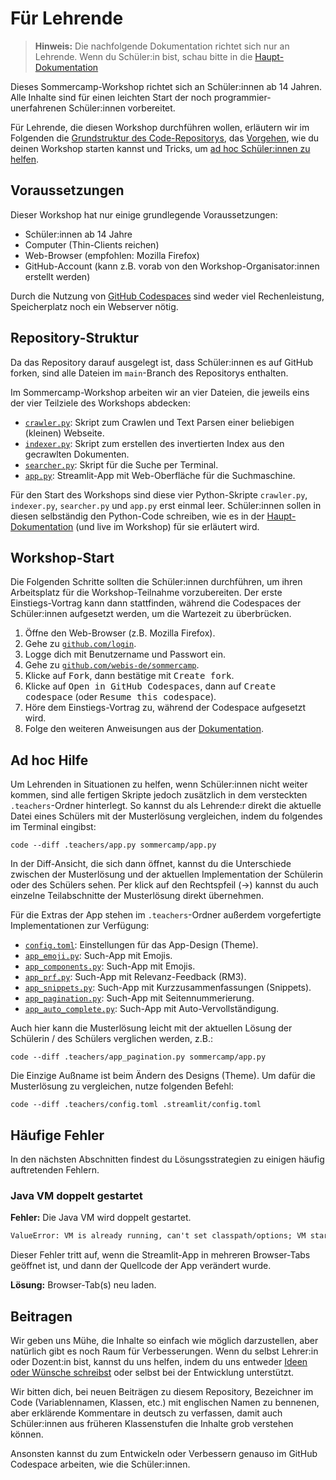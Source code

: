 # Für Lehrende

> **Hinweis:** Die nachfolgende Dokumentation richtet sich nur an Lehrende. Wenn du Schüler:in bist, schau bitte in die [Haupt-Dokumentation](../README.md)

Dieses Sommercamp-Workshop richtet sich an Schüler:innen ab 14 Jahren. Alle Inhalte sind für einen leichten Start der noch programmier-unerfahrenen Schüler:innen vorbereitet.

Für Lehrende, die diesen Workshop durchführen wollen, erläutern wir im Folgenden die [Grundstruktur des Code-Repositorys](#repository-struktur), das [Vorgehen](#workshop-start), wie du deinen Workshop starten kannst und Tricks, um [ad hoc Schüler:innen zu helfen](#ad-hoc-hilfe).

## Voraussetzungen

Dieser Workshop hat nur einige grundlegende Voraussetzungen:

- Schüler:innen ab 14 Jahre
- Computer (Thin-Clients reichen)
- Web-Browser (empfohlen: Mozilla Firefox)
- GitHub-Account (kann z.B. vorab von den Workshop-Organisator:innen erstellt werden)

Durch die Nutzung von [GitHub Codespaces](https://github.com/features/codespaces) sind weder viel Rechenleistung, Speicherplatz noch ein Webserver nötig.

## Repository-Struktur

Da das Repository darauf ausgelegt ist, dass Schüler:innen es auf GitHub forken, sind alle Dateien im `main`-Branch des Repositorys enthalten.

Im Sommercamp-Workshop arbeiten wir an vier Dateien, die jeweils eins der vier Teilziele des Workshops abdecken:

- [`crawler.py`](crawler.py): Skript zum Crawlen und Text Parsen einer beliebigen (kleinen) Webseite.
- [`indexer.py`](indexer.py): Skript zum erstellen des invertierten Index aus den gecrawlten Dokumenten.
- [`searcher.py`](searcher.py): Skript für die Suche per Terminal.
- [`app.py`](app.py): Streamlit-App mit Web-Oberfläche für die Suchmaschine.

Für den Start des Workshops sind diese vier Python-Skripte `crawler.py`, `indexer.py`, `searcher.py` und `app.py` erst einmal leer. Schüler:innen sollen in diesen selbständig den Python-Code schreiben, wie es in der [Haupt-Dokumentation](../README.md) (und live im Workshop) für sie erläutert wird.

## Workshop-Start

Die Folgenden Schritte sollten die Schüler:innen durchführen, um ihren Arbeitsplatz für die Workshop-Teilnahme vorzubereiten.
Der erste Einstiegs-Vortrag kann dann stattfinden, während die Codespaces der Schüler:innen aufgesetzt werden, um die Wartezeit zu überbrücken.

1. Öffne den Web-Browser (z.B. Mozilla Firefox).
2. Gehe zu [`github.com/login`](https://github.com/login).
3. Logge dich mit Benutzername und Passwort ein.
4. Gehe zu [`github.com/webis-de/sommercamp`](https://github.com/webis-de/sommercamp).
5. Klicke auf <kbd>Fork</kbd>, dann bestätige mit <kbd>Create fork</kbd>.
6. Klicke auf <kbd>Open in GitHub Codespaces</kbd>, dann auf <kbd>Create codespace</kbd> (oder <kbd>Resume this codespace</kbd>).
7. Höre dem Einstiegs-Vortrag zu, während der Codespace aufgesetzt wird.
8. Folge den weiteren Anweisungen aus der [Dokumentation](../README.md).

## Ad hoc Hilfe

Um Lehrenden in Situationen zu helfen, wenn Schüler:innen nicht weiter kommen, sind alle fertigen Skripte jedoch zusätzlich in dem versteckten `.teachers`-Ordner hinterlegt. So kannst du als Lehrende:r direkt die aktuelle Datei eines Schülers mit der Musterlösung vergleichen, indem du folgendes im Terminal eingibst:

```shell
code --diff .teachers/app.py sommercamp/app.py
```

In der Diff-Ansicht, die sich dann öffnet, kannst du die Unterschiede zwischen der Musterlösung und der aktuellen Implementation der Schülerin oder des Schülers sehen.
Per klick auf den Rechtspfeil (→) kannst du auch einzelne Teilabschnitte der Musterlösung direkt übernehmen.

Für die Extras der App stehen im `.teachers`-Ordner außerdem vorgefertigte Implementationen zur Verfügung:

- [`config.toml`](config.toml): Einstellungen für das App-Design (Theme).
- [`app_emoji.py`](app_emoji.py): Such-App mit Emojis.
- [`app_components.py`](app_components.py): Such-App mit Emojis.
- [`app_prf.py`](app_prf.py): Such-App mit Relevanz-Feedback (RM3).
- [`app_snippets.py`](app_snippets.py): Such-App mit Kurzzusammenfassungen (Snippets).
- [`app_pagination.py`](app_pagination.py): Such-App mit Seitennummerierung.
- [`app_auto_complete.py`](app_auto_complete.py): Such-App mit Auto-Vervollständigung.

Auch hier kann die Musterlösung leicht mit der aktuellen Lösung der Schülerin / des Schülers verglichen werden, z.B.:

```shell
code --diff .teachers/app_pagination.py sommercamp/app.py
```

Die Einzige Außname ist beim Ändern des Designs (Theme). Um dafür die Musterlösung zu vergleichen, nutze folgenden Befehl:

```shell
code --diff .teachers/config.toml .streamlit/config.toml
```

## Häufige Fehler

In den nächsten Abschnitten findest du Lösungsstrategien zu einigen häufig auftretenden Fehlern.

### Java VM doppelt gestartet

**Fehler:** Die Java VM wird doppelt gestartet.

```txt
ValueError: VM is already running, can't set classpath/options; VM started at  File "/usr/lib/python3.11/threading.py", line 1002, in _bootstrap
```

Dieser Fehler tritt auf, wenn die Streamlit-App in mehreren Browser-Tabs geöffnet ist, und dann der Quellcode der App verändert wurde.

**Lösung:** Browser-Tab(s) neu laden.

## Beitragen

Wir geben uns Mühe, die Inhalte so einfach wie möglich darzustellen, aber natürlich gibt es noch Raum für Verbesserungen. Wenn du selbst Lehrer:in oder Dozent:in bist, kannst du uns helfen, indem du uns entweder [Ideen oder Wünsche schreibst](https://github.com/webis-de/sommercamp/issues/new) oder selbst bei der Entwicklung unterstützt.

Wir bitten dich, bei neuen Beiträgen zu diesem Repository, Bezeichner im Code (Variablennamen, Klassen, etc.) mit englischen Namen zu bennenen, aber erklärende Kommentare in deutsch zu verfassen, damit auch Schüler:innen aus früheren Klassenstufen die Inhalte grob verstehen können.

Ansonsten kannst du zum Entwickeln oder Verbessern genauso im GitHub Codespace arbeiten, wie die Schüler:innen.
